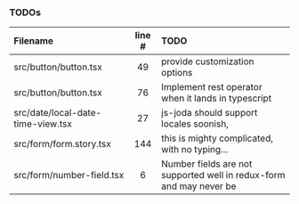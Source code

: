 ### TODOs
| Filename | line # | TODO
|:------|:------:|:------
| src/button/button.tsx | 49 | provide customization options
| src/button/button.tsx | 76 | Implement rest operator when it lands in typescript
| src/date/local-date-time-view.tsx | 27 | js-joda should support locales soonish,
| src/form/form.story.tsx | 144 | this is mighty complicated, with no typing...
| src/form/number-field.tsx | 6 | Number fields are not supported well in redux-form and may never be
